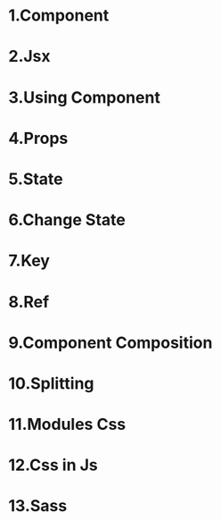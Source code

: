 # 1.Component
# 2.Jsx
# 3.Using Component
# 4.Props
# 5.State
# 6.Change State
# 7.Key
# 8.Ref
# 9.Component Composition
# 10.Splitting
# 11.Modules Css
# 12.Css in Js
# 13.Sass